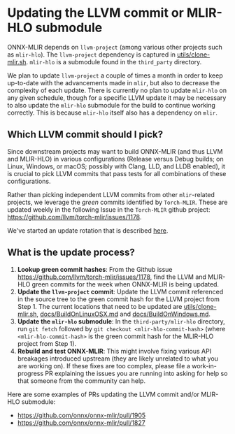 <!--- SPDX-License-Identifier: Apache-2.0 -->

# Updating the LLVM commit or MLIR-HLO submodule

ONNX-MLIR depends on `llvm-project` (among various other projects such as `mlir-hlo`). The `llvm-project` dependency is captured in [utils/clone-mlir.sh](clone-mlir.sh). `mlir-hlo` is a submodule found in the `third_party` directory.

We plan to update `llvm-project` a couple of times a month in order to keep up-to-date with the advancements made in `mlir`, but also to decrease the complexity of each update. There is currently no plan to update `mlir-hlo` on any given schedule, though for a specific LLVM update it may be necessary to also update the `mlir-hlo` submodule for the build to continue working correctly. This is because `mlir-hlo` itself also has a dependency on `mlir`.

## Which LLVM commit should I pick?

Since downstream projects may want to build ONNX-MLIR (and thus LLVM and MLIR-HLO) in various configurations (Release versus Debug builds; on Linux, Windows, or macOS; possibly with Clang, LLD, and LLDB enabled), it is crucial to pick LLVM commits that pass tests for all combinations of these configurations.

Rather than picking independent LLVM commits from other `mlir`-related projects, we leverage the _green_ commits identified by `Torch-MLIR`. These are updated weekly in the following Issue in the `Torch-MLIR` github project: https://github.com/llvm/torch-mlir/issues/1178.

We've started an update rotation that is described [here](https://github.com/onnx/onnx-mlir/wiki/LLVM-Update-Schedule).

## What is the update process?

1. **Lookup green commit hashes**: From the Github issue https://github.com/llvm/torch-mlir/issues/1178, find the LLVM and MLIR-HLO green commits for the week when ONNX-MLIR is being updated.
2. **Update the `llvm-project` commit**: Update the LLVM commit referenced in the source tree to the green commit hash for the LLVM project from Step 1. The current locations that need to be updated are [utils/clone-mlir.sh](clone-mlir.sh), [docs/BuildOnLinuxOSX.md](BuildOnLinuxOSX.md) and  [docs/BuildOnWindows.md](BuildOnWindows.md).
3. **Update the `mlir-hlo` submodule**: In the `third-party/mlir-hlo` directory, run `git fetch` followed by `git checkout <mlir-hlo-commit-hash>` (where `<mlir-hlo-commit-hash>` is the green commit hash for the MLIR-HLO project from Step 1).
4. **Rebuild and test ONNX-MLIR**: This might involve fixing various API breakages introduced upstream (they are likely unrelated to what you are working on).  If these fixes are too complex, please file a work-in-progress PR explaining the issues you are running into asking for help so that someone from the community can help.

Here are some examples of PRs updating the LLVM commit and/or MLIR-HLO submodule:

- https://github.com/onnx/onnx-mlir/pull/1905
- https://github.com/onnx/onnx-mlir/pull/1827